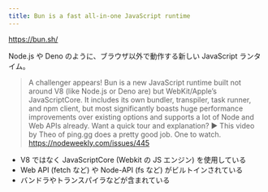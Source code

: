 ```yaml
---
title: Bun is a fast all-in-one JavaScript runtime
---
```


https://bun.sh/

Node.js や Deno のように、ブラウザ以外で動作する新しい JavaScript ランタイム。

> A challenger appears! Bun is a new JavaScript runtime built not around V8 (like Node.js or Deno are) but WebKit/Apple’s JavaScriptCore. It includes its own bundler, transpiler, task runner, and npm client, but most significantly boasts huge performance improvements over existing options and supports a lot of Node and Web APIs already. Want a quick tour and explanation? ▶️ This video by Theo of ping.gg does a pretty good job. One to watch.
> https://nodeweekly.com/issues/445

- V8 ではなく JavaScriptCore (Webkit の JS エンジン) を使用している
- Web API (fetch など) や Node-API (fs など) がビルトインされている
- バンドラやトランスパイラなどが含まれている

